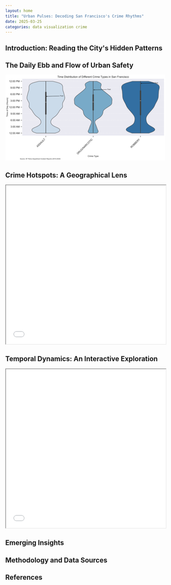 ```yaml
---
layout: home
title: "Urban Pulses: Decoding San Francisco's Crime Rhythms"
date: 2025-03-25
categories: data visualization crime
---
```

## Introduction: Reading the City's Hidden Patterns

## The Daily Ebb and Flow of Urban Safety

![Daily Crime Distribution](/assets/images/sf_crime_time_distribution.png)

## Crime Hotspots: A Geographical Lens

<iframe src="/assets/plots/sf_crime_heatmap.html" width="100%" height="500px"></iframe>

## Temporal Dynamics: An Interactive Exploration

<iframe src="/assets/plots/sf_crime_hourly_distribution.html" width="100%" height="500px"></iframe>

## Emerging Insights

## Methodology and Data Sources

## References